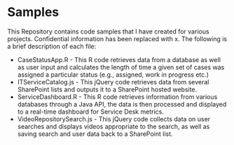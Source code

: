 # Samples
This Repository contains code samples that I have created for various projects.  Confidential information has been replaced with x.
The following is a brief description of each file:

- CaseStatusApp.R - This R code retrieves data from a database as well as user input and calculates the length of time a given set of cases was assigned a particular status (e.g., assigned, work in progress etc.)
- ITServiceCatalog.js - This jQuery code retrieves data from several SharePoint lists and outputs it to a SharePoint hosted website.
- ServiceDashboard.R - This R code retrieves information from various databases through a Java API, the data is then processed and displayed to a real-time dashboard for Service Desk metrics. 
- VideoRepositorySearch.js - This jQuery code collects data on user searches and displays videos appropriate to the search, as well as saving search and user data back to a SharePoint list.
